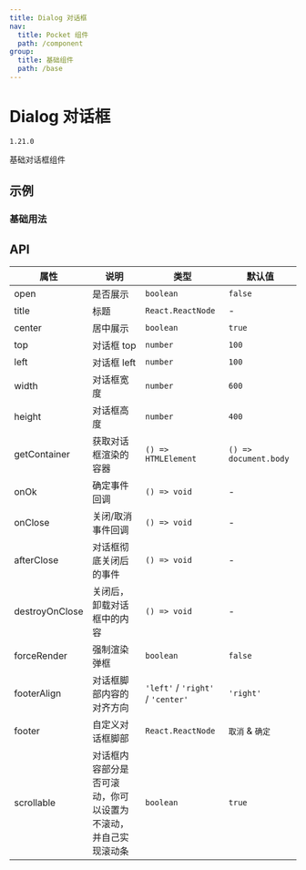 ```yaml
---
title: Dialog 对话框
nav:
  title: Pocket 组件
  path: /component
group:
  title: 基础组件
  path: /base
---
```


# Dialog 对话框

`1.21.0`

基础对话框组件

## 示例

### 基础用法

<code src="./demo/Demo1.tsx" ></code>

## API

| 属性           | 说明                                                           | 类型                              | 默认值                |
| -------------- | -------------------------------------------------------------- | --------------------------------- | --------------------- |
| open           | 是否展示                                                       | `boolean`                         | `false`               |
| title          | 标题                                                           | `React.ReactNode`                 | -                     |
| center         | 居中展示                                                       | `boolean`                         | `true`                |
| top            | 对话框 top                                                     | `number`                          | `100`                 |
| left           | 对话框 left                                                    | `number`                          | `100`                 |
| width          | 对话框宽度                                                     | `number`                          | `600`                 |
| height         | 对话框高度                                                     | `number`                          | `400`                 |
| getContainer   | 获取对话框渲染的容器                                           | `() => HTMLElement`               | `() => document.body` |
| onOk           | 确定事件回调                                                   | `() => void`                      | -                     |
| onClose        | 关闭/取消事件回调                                              | `() => void`                      | -                     |
| afterClose     | 对话框彻底关闭后的事件                                         | `() => void`                      | -                     |
| destroyOnClose | 关闭后，卸载对话框中的内容                                     | `() => void`                      | -                     |
| forceRender    | 强制渲染弹框                                                   | `boolean`                         | `false`               |
| footerAlign    | 对话框脚部内容的对齐方向                                       | `'left'` / `'right'` / `'center'` | `'right'`             |
| footer         | 自定义对话框脚部                                               | `React.ReactNode`                 | `取消` & `确定`       |
| scrollable     | 对话框内容部分是否可滚动，你可以设置为不滚动，并自己实现滚动条 | `boolean`                         | `true`                |
